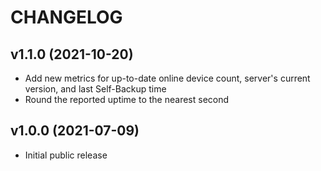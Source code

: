 # CHANGELOG

## v1.1.0 (2021-10-20)
- Add new metrics for up-to-date online device count, server's current version, and last Self-Backup time
- Round the reported uptime to the nearest second

## v1.0.0 (2021-07-09)
- Initial public release
